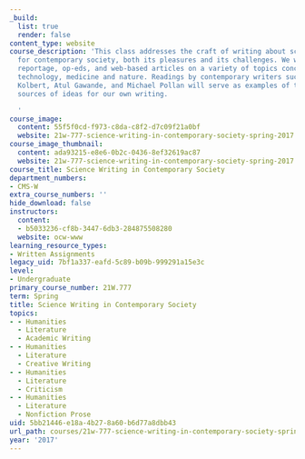```yaml
---
_build:
  list: true
  render: false
content_type: website
course_description: 'This class addresses the craft of writing about science in and
  for contemporary society, both its pleasures and its challenges. We will read essays,
  reportage, op-eds, and web-based articles on a variety of topics concerning science,
  technology, medicine and nature. Readings by contemporary writers such as Elizabeth
  Kolbert, Atul Gawande, and Michael Pollan will serve as examples of the craft and
  sources of ideas for our own writing.

  '
course_image:
  content: 55f5f0cd-f973-c8da-c8f2-d7c09f21a0bf
  website: 21w-777-science-writing-in-contemporary-society-spring-2017
course_image_thumbnail:
  content: ada93215-e8e6-0b2c-0436-8ef32619ac87
  website: 21w-777-science-writing-in-contemporary-society-spring-2017
course_title: Science Writing in Contemporary Society
department_numbers:
- CMS-W
extra_course_numbers: ''
hide_download: false
instructors:
  content:
  - b5033236-cf8b-3447-6db3-284875508280
  website: ocw-www
learning_resource_types:
- Written Assignments
legacy_uid: 7bf1a337-eafd-5c89-b09b-999291a15e3c
level:
- Undergraduate
primary_course_number: 21W.777
term: Spring
title: Science Writing in Contemporary Society
topics:
- - Humanities
  - Literature
  - Academic Writing
- - Humanities
  - Literature
  - Creative Writing
- - Humanities
  - Literature
  - Criticism
- - Humanities
  - Literature
  - Nonfiction Prose
uid: 5bb21446-e18a-4b27-8a60-b6d77a8dbb43
url_path: courses/21w-777-science-writing-in-contemporary-society-spring-2017
year: '2017'
---
```

